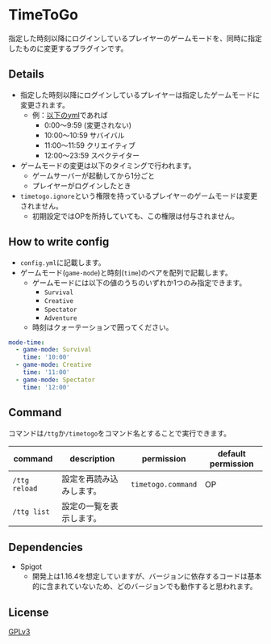 # TimeToGo

指定した時刻以降にログインしているプレイヤーのゲームモードを、同時に指定したものに変更するプラグインです。

## Details

* 指定した時刻以降にログインしているプレイヤーは指定したゲームモードに変更されます。
  * 例：[以下のyml](#How-to-write-config)であれば
    * 0:00〜9:59  (変更されない)
    * 10:00〜10:59  サバイバル
    * 11:00〜11:59  クリエイティブ
    * 12:00〜23:59  スペクテイター
* ゲームモードの変更は以下のタイミングで行われます。
  * ゲームサーバーが起動してから1分ごと
  * プレイヤーがログインしたとき
* `timetogo.ignore`という権限を持っているプレイヤーのゲームモードは変更されません。
  * 初期設定ではOPを所持していても、この権限は付与されません。

## How to write config

* `config.yml`に記載します。
* ゲームモード(`game-mode`)と時刻(`time`)のペアを配列で記載します。
  * ゲームモードには以下の値のうちのいずれか1つのみ指定できます。
    * `Survival`
    * `Creative`
    * `Spectator`
    * `Adventure`
  * 時刻はクォーテーションで囲ってください。

```yaml
mode-time:
  - game-mode: Survival
    time: '10:00'
  - game-mode: Creative
    time: '11:00'
  - game-mode: Spectator
    time: '12:00'
```

## Command

コマンドは`/ttg`か`/timetogo`をコマンド名とすることで実行できます。

| command       | description  | permission         | default permission |
|---------------|--------------|--------------------|--------------------|
| `/ttg reload` | 設定を再読み込みします。 | `timetogo.command` | OP                 |
| `/ttg list`   | 設定の一覧を表示します。 |||

## Dependencies

* Spigot
  * 開発上は1.16.4を想定していますが、バージョンに依存するコードは基本的に含まれていないため、どのバージョンでも動作すると思われます。

## License

[GPLv3](./LICENSE)

